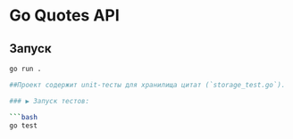 # Go Quotes API

## Запуск

```bash
go run .

##Проект содержит unit-тесты для хранилища цитат (`storage_test.go`).

### ▶ Запуск тестов:

```bash
go test
